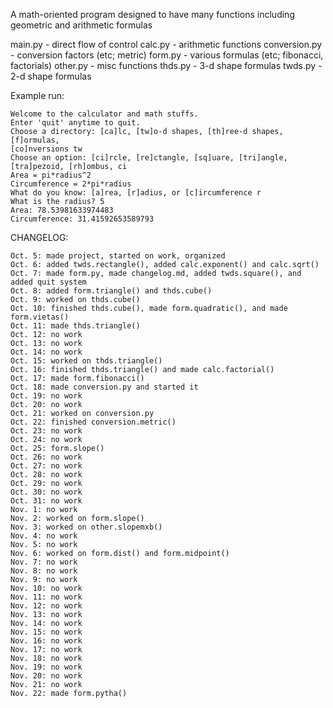 A math-oriented program designed to have many functions including geometric and arithmetic formulas

main.py - direct flow of control
calc.py - arithmetic functions
conversion.py - conversion factors (etc; metric)
form.py - various formulas (etc; fibonacci, factorials)
other.py - misc functions
thds.py - 3-d shape formulas
twds.py - 2-d shape formulas

Example run:
```
Welcome to the calculator and math stuffs.
Enter 'quit' anytime to quit.
Choose a directory: [ca]lc, [tw]o-d shapes, [th]ree-d shapes, [f]ormulas, 
[co]nversions tw
Choose an option: [ci]rcle, [re]ctangle, [sq]uare, [tri]angle, [tra]pezoid, [rh]ombus, ci
Area = pi*radius^2
Circumference = 2*pi*radius
What do you know: [a]rea, [r]adius, or [c]ircumference r
What is the radius? 5
Area: 78.53981633974483
Circumference: 31.41592653589793
```

CHANGELOG:
```
Oct. 5: made project, started on work, organized
Oct. 6: added twds.rectangle(), added calc.exponent() and calc.sqrt()
Oct. 7: made form.py, made changelog.md, added twds.square(), and added quit system
Oct. 8: added form.triangle() and thds.cube()
Oct. 9: worked on thds.cube()
Oct. 10: finished thds.cube(), made form.quadratic(), and made form.vietas()
Oct. 11: made thds.triangle()
Oct. 12: no work
Oct. 13: no work
Oct. 14: no work
Oct. 15: worked on thds.triangle()
Oct. 16: finished thds.triangle() and made calc.factorial()
Oct. 17: made form.fibonacci()
Oct. 18: made conversion.py and started it
Oct. 19: no work
Oct. 20: no work
Oct. 21: worked on conversion.py
Oct. 22: finished conversion.metric()
Oct. 23: no work
Oct. 24: no work
Oct. 25: form.slope()
Oct. 26: no work
Oct. 27: no work
Oct. 28: no work
Oct. 29: no work
Oct. 30: no work
Oct. 31: no work
Nov. 1: no work
Nov. 2: worked on form.slope()
Nov. 3: worked on other.slopemxb()
Nov. 4: no work
Nov. 5: no work
Nov. 6: worked on form.dist() and form.midpoint()
Nov. 7: no work
Nov. 8: no work
Nov. 9: no work
Nov. 10: no work
Nov. 11: no work
Nov. 12: no work
Nov. 13: no work
Nov. 14: no work
Nov. 15: no work
Nov. 16: no work
Nov. 17: no work
Nov. 18: no work
Nov. 19: no work
Nov. 20: no work
Nov. 21: no work
Nov. 22: made form.pytha()
```
